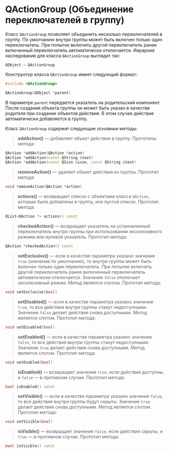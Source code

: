 
# QActionGroup (Объединение переключателей в группу)

Класс `QActionGroup` позволяет объединить несколько переключателей в группу. По умолчанию внутри группы может быть включен только один переключатель. При попытке включить другой переключатель ранее включенный переключатель автоматически отключается. Иерархия наследования для класса `QActionGroup` выглядит так: 
```
QObject — QActionGroup
```

Конструктор класса `QActionGroup` имеет следующий формат:
```c++
#include <QActionGroup>

QActionGroup(QObject *parent)
```

В параметре `parent` передается указатель на родительский компонент. После создания объекта группы он может быть указан в качестве родителя при создании объектов действия. В этом случае действие автоматически добавляется в группу.

Класс `QActionGroup` содержит следующие основные методы:

> **addAction()** — добавляет объект действия в группу. Прототипы метода:
```c++
QAction *addAction(QAction *action)
QAction *addAction(const QString &text)
QAction *addAction(const QIcon &icon, const QString &text)
```

> **removeAction()** — удаляет объект действия из группы. Прототип метода:
```c++
void removeAction(QAction *action)
```

> **actions()** — возвращает список с объектами класса `QAction`, которые были добавлены в группу, или пустой список. Прототип метода:
```c++
QList<QAction *> actions() const
```

> **checkedAction()** — возвращает указатель на установленный переключатель внутри группы при использовании эксклюзивного режима или нулевой указатель. Прототип метода:
```c++
QAction *checkedAction() const
```

> **setExclusive()** — если в качестве параметра указано значение `true` (значение по умолчанию), то внутри группы может быть включен только один переключатель. При попытке включить другой переключатель ранее включенный переключатель автоматически отключается. Значение `false` отключает эксклюзивный режим. Метод является слотом. Прототип метода:
```c++
void setExclusive(bool)
```

> **setDisabled()** — если в качестве параметра указано значение `true`, то все действия внутри группы станут недоступными. Значение `false` делает действия снова доступными. Метод является слотом. Прототип метода:
```c++
void setDisabled(bool)
```

> **setEnabled()** — если в качестве параметра указано значение `false`, то все действия внутри группы станут недоступными. Значение `true` делает действия снова доступными. Метод является слотом. Прототип метода:
```c++
void setEnabled(bool)
```

> **isEnabled()** — возвращает значение `true`, если действия доступны, и `false` — в противном случае. Прототип метода:
```c++
bool isEnabled() const
```

> **setVisible()** — если в качестве параметра указано значение `false`, то все действия внутри группы будут скрыты. Значение `true` делает действия снова доступными. Метод является слотом. Прототип метода:
```c++
void setVisible(bool)
```

> **isVisible()** — возвращает значение `false`, если действия скрыты, и `true` — в противном случае. Прототип метода:
```c++
bool isVisible() const
```

